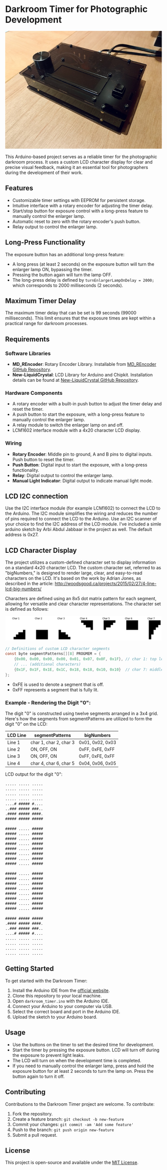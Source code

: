 # Darkroom Timer for Photographic Development

![darkroom timer](./images/darkroom-timer-enclosure.jpg)

This Arduino-based project serves as a reliable timer for the photographic darkroom process. It uses a custom LCD character display for clear and precise visual feedback, making it an essential tool for photographers during the development of their work.

## Features

- Customizable timer settings with EEPROM for persistent storage.
- Intuitive interface with a rotary encoder for adjusting the timer delay.
- Start/stop button for exposure control with a long-press feature to manually control the enlarger lamp.
- Automatic reset to zero with the rotary encoder's push button.
- Relay output to control the enlarger lamp.

## Long-Press Functionality

The exposure button has an additional long-press feature:

- A long press (at least 2 seconds) on the exposure button will turn the enlarger lamp ON, bypassing the timer.
- Pressing the button again will turn the lamp OFF.
- The long-press delay is defined by `turnEnlargerLampOnDelay = 2000;` which corresponds to 2000 milliseconds (2 seconds).

## Maximum Timer Delay

The maximum timer delay that can be set is 99 seconds (99000 milliseconds). This limit ensures that the exposure times are kept within a practical range for darkroom processes.

## Requirements

### Software Libraries
- **MD_REncoder**: Rotary Encoder Library. Installable from [MD_REncoder GitHub Repository](https://github.com/MajicDesigns/MD_REncoder).
- **New-LiquidCrystal**: LCD Library for Arduino and Chipkit. Installation details can be found at [New-LiquidCrystal GitHub Repository](https://github.com/fmalpartida/New-LiquidCrystal).

### Hardware Components
- A rotary encoder with a built-in push button to adjust the timer delay and reset the timer.
- A push button to start the exposure, with a long-press feature to manually control the enlarger lamp.
- A relay module to switch the enlarger lamp on and off.
- LCM1602 interface module with a 4x20 character LCD display.

### Wiring
- **Rotary Encoder**: Middle pin to ground, A and B pins to digital inputs. Push button to reset the timer.
- **Push Button**: Digital input to start the exposure, with a long-press functionality.
- **Relay**: Digital output to control the enlarger lamp.
- **Manual Light Indicator**: Digital output to indicate manual light mode.

## LCD I2C connection
Use the I2C interface module (for example LCM1602) to connect the LCD to the Arduino. The I2C module simplifies the wiring and reduces the number of pins required to connect the LCD to the Arduino. Use an I2C scanner of your choice to find the I2C address of the LCD module. I've included a simle arduino sketch by Arbi Abdul Jabbaar in the project as well. The default address is 0x27.

## LCD Character Display

The project utilizes a custom-defined character set to display information on a standard 4x20 character LCD. The custom character set, referred to as "bigNumbers," is designed to render large, clear, and easy-to-read characters on the LCD. It's based on the work by Adrian Jones, as described in the article: http://woodsgood.ca/projects/2015/02/27/4-line-lcd-big-numbers/

Characters are defined using an 8x5 dot matrix pattern for each segment, allowing for versatile and clear character representations. The character set is defined as follows:

![segment patterns](./images/segmentPatterns.png)

```c
// Definitions of custom LCD character segments
const byte segmentPatterns[][8] PROGMEM = {
    {0x00, 0x00, 0x00, 0x00, 0x01, 0x07, 0x0F, 0x1F}, // char 1: top left triangle
    // ... (additional characters)
    {0x1F, 0x1F, 0x1E, 0x1C, 0x18, 0x18, 0x10, 0x10}  // char 7: middle right triangle
};

```
- 0xFE is used to denote a segment that is off.
- 0xFF represents a segment that is fully lit.

### Example - Rendering the Digit "0":
The digit "0" is constructed using twelve segments arranged in a 3x4 grid. Here's how the segments from segmentPatterns are utilized to form the digit "0" on the LCD:

|  LCD Line  |   segmentPatterns   |    bigNumbers     |
| ------ | ---------------------- | ---------------- |
| Line 1 | char 1, char 2, char 3 | 0x01, 0x02, 0x03 |
| Line 2 | ON, OFF, ON            | 0xFF, 0xFE, 0xFF |
| Line 3 | ON, OFF, ON            | 0xFF, 0xFE, 0xFF |
| Line 4 | char 4, char 6, char 5 | 0x04, 0x06, 0x05 |

LCD output for the digit "0":

```
..... ..... .....
..... ..... .....
..... ..... .....
..... ..... .....
....# ##### #....
..### ##### ###..
.#### ##### ####.
##### ##### #####

##### ..... #####
##### ..... #####
##### ..... #####
##### ..... #####
##### ..... #####
##### ..... #####
##### ..... #####
##### ..... #####

##### ..... #####
##### ..... #####
##### ..... #####
##### ..... #####
##### ..... #####
##### ..... #####
##### ..... #####
##### ..... #####

##### ##### #####
.#### ##### ####.
..### ##### ###..
....# ##### #....
..... ..... .....
..... ..... .....
..... ..... .....
..... ..... .....
```

## Getting Started

To get started with the Darkroom Timer:

1. Install the Arduino IDE from the [official website](https://www.arduino.cc/en/software).
2. Clone this repository to your local machine.
3. Open `darkroom_timer.ino` with the Arduino IDE.
4. Connect your Arduino to your computer via USB.
5. Select the correct board and port in the Arduino IDE.
6. Upload the sketch to your Arduino board.

## Usage

- Use the buttons on the timer to set the desired time for development.
- Start the timer by pressing the exposure button. LCD will turn off during the exposure to prevent light leaks.
- The LCD will turn on when the development time is completed.
- If you need to manually control the enlarger lamp, press and hold the exposure button for at least 2 seconds to turn the lamp on. Press the button again to turn it off.

## Contributing

Contributions to the Darkroom Timer project are welcome. To contribute:

1. Fork the repository.
2. Create a feature branch: `git checkout -b new-feature`
3. Commit your changes: `git commit -am 'Add some feature'`
4. Push to the branch: `git push origin new-feature`
5. Submit a pull request.

## License

This project is open-source and available under the [MIT License](LICENSE.md).
